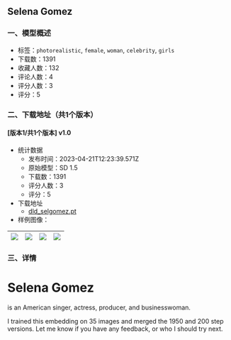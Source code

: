## Selena Gomez
### 一、模型概述

- 标签：`photorealistic`, `female`, `woman`, `celebrity`, `girls`
- 下载数：1391
- 收藏人数：132
- 评论人数：4
- 评分人数：3
- 评分：5

### 二、下载地址（共1个版本）

#### [版本1/共1个版本] v1.0

- 统计数据
  - 发布时间：2023-04-21T12:23:39.571Z
  - 原始模型：SD 1.5
  - 下载数：1391
  - 评分人数：3
  - 评分：5
- 下载地址
  - [dld_selgomez.pt](https://civitai.com/api/download/models/51490)
- 样例图像：

| <img src="https://image.civitai.com/xG1nkqKTMzGDvpLrqFT7WA/22c91c73-85fc-4b93-67ee-339b6d97e500/width=450/554637.jpeg" /> | <img src="https://image.civitai.com/xG1nkqKTMzGDvpLrqFT7WA/82b91011-91e3-4c6a-10cb-02874e50bf00/width=450/554645.jpeg" /> | <img src="https://image.civitai.com/xG1nkqKTMzGDvpLrqFT7WA/03bfd99d-9f63-4969-46b2-2add2051f300/width=450/554644.jpeg" /> | <img src="https://image.civitai.com/xG1nkqKTMzGDvpLrqFT7WA/ac4840ec-3d2d-4d81-65c1-3f0677c3bc00/width=450/554646.jpeg" /> |
| ---- | ---- | ---- | ---- |


### 三、详情
<h1>Selena Gomez</h1><p>is an American singer, actress, producer, and businesswoman.</p><p></p><p>I trained this embedding on 35 images and merged the 1950 and 200 step versions. Let me know if you have any feedback, or who I should try next.</p>